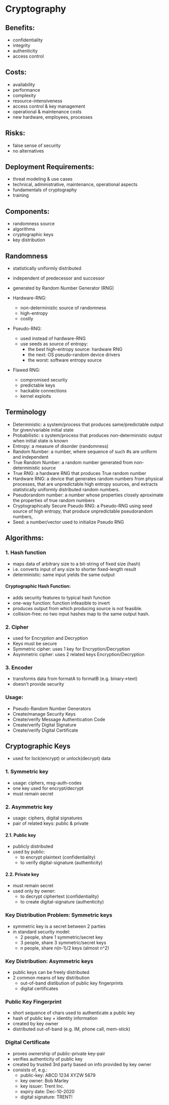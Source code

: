 # Cryptography 

## Benefits:
- confidentiality
- integrity 
- authenticity
- access control

## Costs:
- availability
- performance
- complexity
- resource-intensiveness
- access control & key management
- operational & maintenance costs
- new hardware, employees, processes

## Risks:
- false sense of security
- no alternatives

## Deployment Requirements:
- threat modeling & use cases
- technical, administrative, maintenance, operational aspects
- fundamentals of cryptography
- training

## Components:
- randomness source
- algorithms
- cryptographic keys
- key distribution

## Randomness
- statistically uniformly distributed
- independent of predecessor and successor
- generated by Random Number Generator (RNG)

- Hardware-RNG:
  - non-deterministic source of randomness
  - high-entropy
  - costly

- Pseudo-RNG:
  - used instead of hardware-RNG
  - use seeds as source of entropy:
    - the best high-entropy source: hardware RNG
    - the next: OS pseudo-random device drivers 
    - the worst: software entropy source

- Flawed RNG:
  - compromised security
  - predictable keys
  - hackable connections
  - kernel exploits 

## Terminology
 - Deterministic: a system/process that produces same/predictable output for given/variable initial state
 - Probabilistic: s system/process that produces non-deterministic output when initial state is known
 - Entropy: a measure of disorder (randomness)
 - Random Number: a number, where sequence of such #s are uniform and independent
 - True Random Number: a random number generated from non-deterministic source  
 - True RNG: a hardware RNG that produces True random number
 - Hardware RNG: a device that generates random numbers from physical processes, that are unpredictable
   high entropy sources, and extracts statistically uniformly distributed random numbers.
 - Pseudorandom number: a number whose properties closely aproximate the properties of true random numbers
 - Cryptographically Secure Pseudo RNG: a Pseudo-RNG using seed source of high entropy, that produce unpredictable 
   pseudorandom numbers, 
 - Seed: a number/vector used to initialize Pseudo RNG

## Algorithms:

### 1. Hash function
- maps data of arbitrary size to a bit-string of fixed size (hash)
- i.e. converts input of any size to shorter fixed-length result
- deterministic: same input yields the same output

#### Cryptographic Hash Function:
- adds security features to typical hash function
- one-way function: function infeasible to invert
- produces output from which producing source is not feasible.
- collision-free: no two input hashes map to the same output hash.  

### 2. Cipher
- used for Encryption and Decryption
- Keys must be secure
- Symmetric cipher:  uses 1 key for Encryption/Decryption
- Asymmetric cipher: uses 2 related keys Encryption/Decryption

### 3. Encoder
- transforms data from formatA to formatB (e.g. binary->text)
- doesn't provide security

### Usage:
- Pseudo-Random Number Generators
- Create/manage Security Keys
- Create/verify Message Authentication Code 
- Create/verify Digital Signature
- Create/verify Digital Certificate

## Cryptographic Keys
- used for lock(encrypt) or unlock(decrypt) data
	
### 1. Symmetric key
- usage: ciphers, msg-auth-codes
- one key used for encrypt/decrypt
- must remain secret
	
	
### 2. Asymmetric key
- usage: ciphers, digital signatures
- pair of related keys: public & private

#### 2.1. Public key
- publicly distributed
- used by public:
  - to encrypt plaintext (confidentiality)
  - to verify digital-signature (authenticity)

#### 2.2. Private key
- must remain secret 
- used only by owner:
  - to decrypt ciphertext (confidentiality)
  - to create digital-signature (authenticity)

### Key Distribution Problem: Symmetric keys
- symmetric key is a secret between 2 parties
- in standard security model:
  - 2 people, share 1 symmetric/secret key
  - 3 people, share 3 symmetric/secret keys
  - n people, share n(n-1)/2 keys (almost n^2)

### Key Distribution: Asymmetric keys
- public keys can be freely distributed
- 2 common means of key distribution
  - out-of-band distibution of public key fingerprints
  - digital certificates

### Public Key Fingerprint
- short sequence of chars used to authenticate a public key
- hash of public key + identity information
- created by key owner
- distributed out-of-band (e.g. IM, phone call, mem-stick)

### Digital Certificate 
- proves ownership of public-private key-pair
- verifies authenticity of public key
- created by trusted 3rd party based on info provided by key owner
- consists of, e.g.:
  - public-key: ABCD 1234 XYZW 5679
  - key owner: Bob Marley
  - key issuer: Trent Inc.
  - expiry date: Dec-10-2020
  - digital signature: TRENT!
